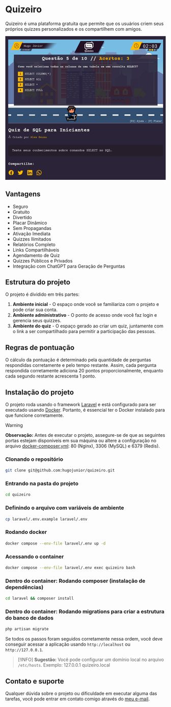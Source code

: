 # Quizeiro
Quizeiro é uma plataforma gratuita que permite que os usuários criem seus próprios quizzes personalizados e os compartilhem com amigos.

![Tela do Quiz de SQL](screen.png)

## Vantagens
- Seguro
- Gratuito
- Divertido
- Placar Dinâmico
- Sem Propagandas
- Ativação Imediata
- Quizzes Ilimitados
- Relatórios Completo
- Links Compartilháveis
- Agendamento de Quiz
- Quizzes Públicos e Privados
- Integração com ChatGPT para Geração de Perguntas

## Estrutura do projeto
O projeto é dividido em três partes:
1. **Ambiente inicial** - O espaço onde você se familiariza com o projeto e pode criar sua conta.
2. **Ambiente administrativo** - O ponto de acesso onde você faz login e gerencia seus quizzes.
3. **Ambiente do quiz** - O espaço gerado ao criar um quiz, juntamente com o link a ser compartilhado para permitir a participação das pessoas.

## Regras de pontuação
O cálculo da pontuação é determinado pela quantidade de perguntas respondidas corretamente e pelo tempo restante. Assim, cada pergunta respondida corretamente adiciona 20 pontos proporcionalmente, enquanto cada segundo restante acrescenta 1 ponto.

## Instalação do projeto
O projeto roda usando o framework [Laravel](https://laravel.com/) e está configurado para ser executado usando [Docker](https://docs.docker.com/get-docker/). Portanto, é essencial ter o Docker instalado para que funcione corretamente.

> [!WARNING]
> **Observação:** Antes de executar o projeto, assegure-se de que as seguintes portas estejam disponíveis em sua máquina ou altere a configuração no arquivo [docker-composer.yml](docker-compose.yml): 80 (Nginx), 3306 (MySQL) e 6379 (Redis).

### Clonando o repositório
```bash
git clone git@github.com:hugojunior/quizeiro.git
```
### Entrando na pasta do projeto
```bash
cd quizeiro
```
### Definindo o arquivo com variáveis de ambiente
```bash
cp laravel/.env.example laravel/.env
```
### Rodando docker
```bash
docker compose --env-file laravel/.env up -d
```
### Acessando o container
```bash
docker compose --env-file laravel/.env exec quizeiro bash
```
### Dentro do container: Rodando composer (instalação de dependências)
```bash
cd laravel && composer install
```
### Dentro do container: Rodando migrations para criar a estrutura do banco de dados
```bash
php artisan migrate
```
Se todos os passos foram seguidos corretamente nessa ordem, você deve conseguir acessar a aplicação usando `http://localhost` ou `http://127.0.0.1`.

> [!INFO]
> **Sugestão:** Você pode configurar um domínio local no arquivo `/etc/hosts`. Exemplo: 127.0.0.1 quizeiro.local

## Contato e suporte
Qualquer dúvida sobre o projeto ou dificuldade em executar alguma das tarefas, você pode entrar em contato comigo através do [meu e-mail](mailto:contato@hugojunior.com).

